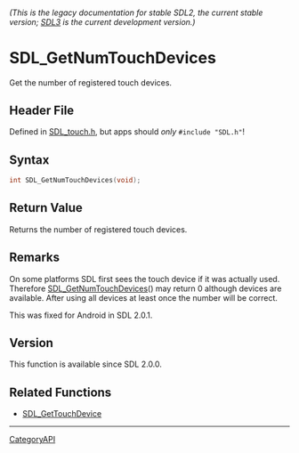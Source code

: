 ###### (This is the legacy documentation for stable SDL2, the current stable version; [SDL3](https://wiki.libsdl.org/SDL3/) is the current development version.)
# SDL_GetNumTouchDevices

Get the number of registered touch devices.

## Header File

Defined in [SDL_touch.h](https://github.com/libsdl-org/SDL/blob/SDL2/include/SDL_touch.h), but apps should _only_ `#include "SDL.h"`!

## Syntax

```c
int SDL_GetNumTouchDevices(void);

```

## Return Value

Returns the number of registered touch devices.

## Remarks

On some platforms SDL first sees the touch device if it was actually used.
Therefore [SDL_GetNumTouchDevices](SDL_GetNumTouchDevices)() may return 0
although devices are available. After using all devices at least once the
number will be correct.

This was fixed for Android in SDL 2.0.1.

## Version

This function is available since SDL 2.0.0.

## Related Functions

* [SDL_GetTouchDevice](SDL_GetTouchDevice)

----
[CategoryAPI](CategoryAPI)

